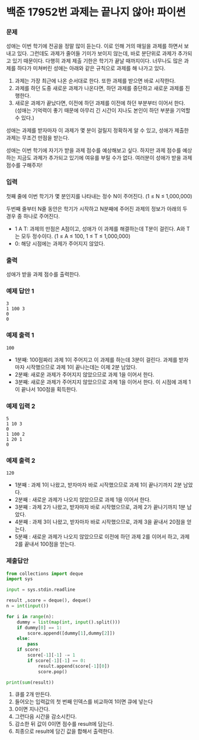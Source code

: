 # 백준 17952번 과제는 끝나지 않아! 파이썬

### 문제

성애는 이번 학기에 전공을 정말 많이 듣는다. 이로 인해 거의 매일을 과제를 하면서 보내고 있다. 그런데도 과제가 줄어들 기미가 보이지 않는데, 바로 분단위로 과제가 추가되고 있기 때문이다. 다행히 과제 제출 기한은 학기가 끝날 때까지이다. 너무나도 많은 과제를 하다가 미쳐버린 성애는 아래와 같은 규칙으로 과제를 해 나가고 있다.

1. 과제는 가장 최근에 나온 순서대로 한다. 또한 과제를 받으면 바로 시작한다.
2. 과제를 하던 도중 새로운 과제가 나온다면, 하던 과제를 중단하고 새로운 과제를 진행한다.
3. 새로운 과제가 끝났다면, 이전에 하던 과제를 이전에 하던 부분부터 이어서 한다. (성애는 기억력이 좋기 때문에 아무리 긴 시간이 지나도 본인이 하던 부분을 기억할 수 있다.)

성애는 과제를 받자마자 이 과제가 몇 분이 걸릴지 정확하게 알 수 있고, 성애가 제출한 과제는 무조건 만점을 받는다.

성애는 이번 학기에 자기가 받을 과제 점수를 예상해보고 싶다. 하지만 과제 점수를 예상하는 지금도 과제가 추가되고 있기에 여유를 부릴 수가 없다. 여러분이 성애가 받을 과제 점수를 구해주자!

### 입력

첫째 줄에 이번 학기가 몇 분인지를 나타내는 정수 N이 주어진다. (1 ≤ N ≤ 1,000,000)

두번째 줄부터 N줄 동안은 학기가 시작하고 N분째에 주어진 과제의 정보가 아래의 두 경우 중 하나로 주어진다.

- 1 A T: 과제의 만점은 A점이고, 성애가 이 과제를 해결하는데 T분이 걸린다. A와 T는 모두 정수이다. (1 ≤ A ≤ 100, 1 ≤ T ≤ 1,000,000)
- 0: 해당 시점에는 과제가 주어지지 않았다.

### 출력

성애가 받을 과제 점수를 출력한다.

### 예제 답안 1

```
3
1 100 3
0
0
```

### 예제 출력 1

```
100
```

- 1분째: 100점짜리 과제 1이 주어지고 이 과제를 하는데 3분이 걸린다. 과제를 받자마자 시작했으므로 과제 1이 끝나는데는 이제 2분 남았다.
- 2분째: 새로운 과제가 주어지지 않았으므로 과제 1을 이어서 한다.
- 3분째: 새로운 과제가 주어지지 않았으므로 과제 1을 이어서 한다. 이 시점에 과제 1이 끝나서 100점을 획득한다.

### 예제 입력 2

```
5
1 10 3
0
1 100 2
1 20 1
0
```

### 예제 출력 2

```
120
```

- 1분째 : 과제 1이 나왔고, 받자마자 바로 시작했으므로 과제 1이 끝나기까지 2분 남았다.
- 2분째 : 새로운 과제가 나오지 않았으므로 과제 1을 이어서 한다.
- 3분째 : 과제 2가 나왔고, 받자마자 바로 시작했으므로, 과제 2가 끝나기까지 1분 남았다.
- 4분째 : 과제 3이 나왔고, 받자마자 바로 시작했으므로, 과제 3을 끝내서 20점을 얻는다.
- 5분째 : 새로운 과제가 나오지 않았으므로 이전에 하던 과제 2를 이어서 하고, 과제 2를 끝내서 100점을 얻는다.

### 제출답안

```python
from collections import deque
import sys

input = sys.stdin.readline

result ,score = deque(), deque()
n = int(input())

for i in range(n):
    dummy = list(map(int, input().split()))
    if dummy[0] == 1:
        score.append([dummy[1],dummy[2]])
    else:
        pass
    if score:
        score[-1][-1] -= 1
        if score[-1][-1] == 0:
            result.append(score[-1][0])
            score.pop()

print(sum(result))
```

1. 큐를 2개 만든다.
2. 들어오는 입력값의 첫 번째 인덱스를 비교하여 1이면 큐에 넣는다
3. 0이면 지나간다.
4. 그런다음 시간을 감소시킨다.
5. 감소한 뒤 값이 0이면 점수를 result에 담는다.
6. 최종으로 result에 담긴 값을 합해서 출력한다.